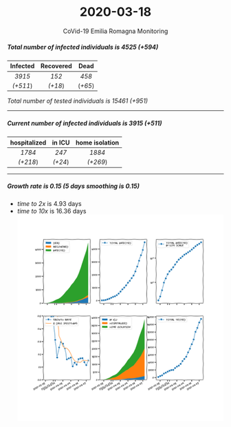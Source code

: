 <div align='center'>

# 2020-03-18
CoVid-19 Emilia Romagna Monitoring
</div>

##### Total number of infected individuals is 4525 (+594)
Infected | Recovered | Dead
:---: | :---: | :---:
*3915* | *152* | *458*
*(+511*) | *(+18*) | (*+65*)

*Total number of tested individuals is 15461 (+951)*
***
##### Current number of infected individuals is 3915 (+511)
hospitalized | in ICU | home isolation
:---: | :---: | :---:
*1784* |*247* |*1884*
*(+218*) |*(+24*) |*(+269*)
***
##### Growth rate is 0.15 (5 days smoothing is 0.15)
- *time to 2x* is 4.93 days
- *time to 10x* is 16.36 days
![stats][stats]

[stats]: stats_EmiliaRomagna.png
